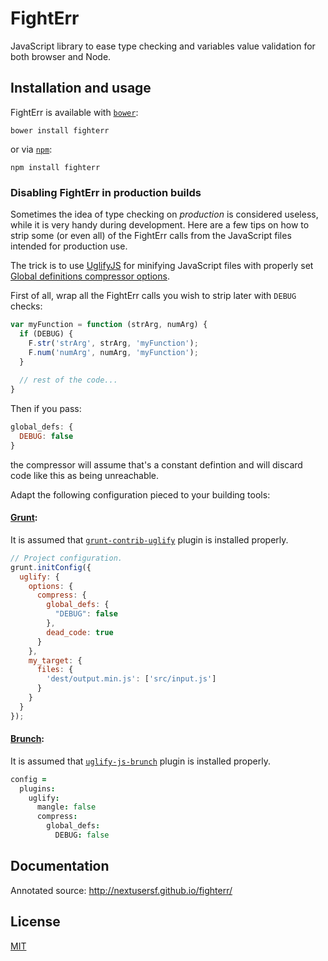 FightErr
========

JavaScript library to ease type checking and variables value validation for both browser and Node.

Installation and usage
----------------------

FightErr is available with [`bower`](http://bower.io/):

    bower install fighterr

or via [`npm`](https://npmjs.org/):

    npm install fighterr

### Disabling FightErr in production builds

Sometimes the idea of type checking on _production_ is considered useless, while it is very handy during development.
Here are a few tips on how to strip some (or even all) of the FightErr calls from the JavaScript files intended for
production use.

The trick is to use [UglifyJS](http://lisperator.net/uglifyjs/) for minifying JavaScript files with properly set
[Global definitions compressor options](http://lisperator.net/uglifyjs/compress#global-defs).

First of all, wrap all the FightErr calls you wish to strip later with `DEBUG` checks:

```javascript
var myFunction = function (strArg, numArg) {
  if (DEBUG) {
    F.str('strArg', strArg, 'myFunction');
    F.num('numArg', numArg, 'myFunction');
  }
  
  // rest of the code...
}
```

Then if you pass:
```javascript
global_defs: {
  DEBUG: false
}
```
the compressor will assume that's a constant defintion and will discard code like this as being unreachable.

Adapt the following configuration pieced to your building tools:

#### [Grunt](http://gruntjs.com/):

It is assumed that [`grunt-contrib-uglify`](https://github.com/gruntjs/grunt-contrib-uglify) plugin is installed
properly.

```javascript
// Project configuration.
grunt.initConfig({
  uglify: {
    options: {
      compress: {
        global_defs: {
          "DEBUG": false
        },
        dead_code: true
      }
    },
    my_target: {
      files: {
        'dest/output.min.js': ['src/input.js']
      }
    }
  }
});
```

#### [Brunch](http://brunch.io/):

It is assumed that [`uglify-js-brunch`](https://github.com/brunch/uglify-js-brunch) plugin is installed properly.

```coffeescript
config =
  plugins:
    uglify:
      mangle: false
      compress:
        global_defs: 
          DEBUG: false
```

Documentation
-------------

Annotated source: http://nextusersf.github.io/fighterr/

License
-------

[MIT](https://raw.github.com/NextUserSF/fighterr/master/LICENSE)
